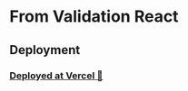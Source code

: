 # From Validation React

## Deployment

### [Deployed at Vercel 🔗](https://form-validation-react-pi.vercel.app/)